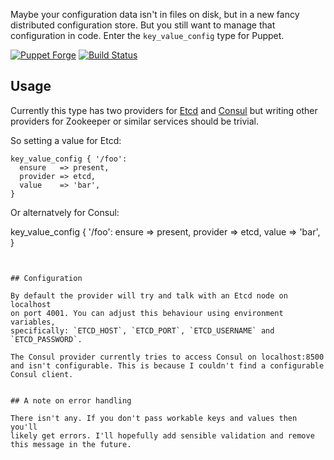 Maybe your configuration data isn't in files on disk, but in a new fancy
distributed configuration store. But you still want to manage that
configuration in code. Enter the `key_value_config` type for Puppet.

[![Puppet
Forge](http://img.shields.io/puppetforge/v/garethr/key_value_config.svg)](https://forge.puppetlabs.com/garethr/key_value_config)
[![Build
Status](https://secure.travis-ci.org/garethr/garethr-key_value_config.png)](http://travis-ci.org/garethr/garethr-key_value_config)

## Usage

Currently this type has two providers for
[Etcd](https://github.com/coreos/etcd) and [Consul](http://www.consul.io/) but
writing other providers for Zookeeper or similar services should be trivial.

So setting a value for Etcd:

```puppet
key_value_config { '/foo':
  ensure   => present,
  provider => etcd,
  value    => 'bar',
}
```

Or alternatvely for Consul:

key_value_config { '/foo':
  ensure   => present,
  provider => etcd,
  value    => 'bar',
}
```


## Configuration

By default the provider will try and talk with an Etcd node on localhost
on port 4001. You can adjust this behaviour using environment variables,
specifically: `ETCD_HOST`, `ETCD_PORT`, `ETCD_USERNAME` and
`ETCD_PASSWORD`.

The Consul provider currently tries to access Consul on localhost:8500
and isn't configurable. This is because I couldn't find a configurable
Consul client.


## A note on error handling

There isn't any. If you don't pass workable keys and values then you'll
likely get errors. I'll hopefully add sensible validation and remove
this message in the future.
